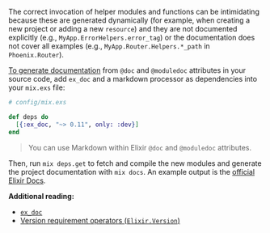 The correct invocation of helper modules and functions can be intimidating because these are generated dynamically (for example, when creating a new project or adding a new `resource`) and they are not documented explicitly (e.g., `MyApp.ErrorHelpers.error_tag`) or the documentation does not cover all examples (e.g., `MyApp.Router.Helpers.*_path` in `Phoenix.Router`).

[To generate documentation](http://elixir-recipes.github.io/documentation/documentation-with-exdoc/) from `@doc` and `@moduledoc` attributes in your source code, add `ex_doc` and a markdown processor as dependencies into your `mix.exs` file: 

```elixir
# config/mix.exs

def deps do
  [{:ex_doc, "~> 0.11", only: :dev}]
end
```

> You can use Markdown within Elixir `@doc` and `@moduledoc` attributes.

Then, run `mix deps.get` to fetch and compile the new modules and generate the project documentation with `mix docs`. 
An example output is the [official Elixir Docs](http://elixir-lang.org/docs/stable/elixir/).



**Additional reading:**

- [`ex_doc`](https://github.com/elixir-lang/ex_doc)
- [Version requirement operators (`Elixir.Version`)](http://elixir-lang.org/docs/stable/elixir/Version.html) 
